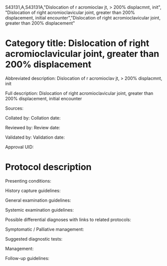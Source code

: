 S43131,A,S43131A,"Dislocation of r acromioclav jt, > 200% displacmnt, init", "Dislocation of right acromioclavicular joint, greater than 200% displacement, initial encounter","Dislocation of right acromioclavicular joint, greater than 200% displacement"
# Category title: Dislocation of right acromioclavicular joint, greater than 200% displacement

Abbreviated description: Dislocation of r acromioclav jt, > 200% displacmnt, init

Full description: Dislocation of right acromioclavicular joint, greater than 200% displacement, initial encounter

Sources:

Collated by:
Collation date:

Reviewed by:
Review date:

Validated by:
Validation date:

Approval UID:

# Protocol description

Presenting conditions:

History capture guidelines:

General examination guidelines:

Systemic examination guidelines:

Possible differential diagnoses with links to related protocols:

Symptomatic / Palliative management:

Suggested diagnostic tests:

Management:

Follow-up guidelines:
